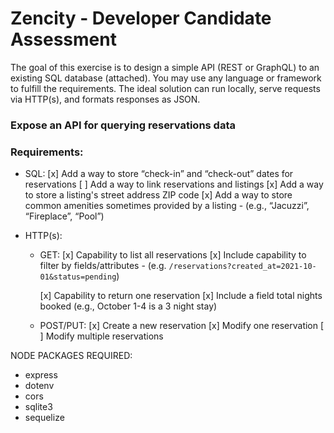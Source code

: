 # Zencity - Developer Candidate Assessment

The goal of this exercise is to design a simple API (REST or GraphQL) to an existing SQL database (attached). You may use any language or framework to fulfill the requirements. The ideal solution can run locally, serve requests via HTTP(s), and formats responses as JSON.

### Expose an API for querying reservations data

### Requirements:

- SQL:
    [x] Add a way to store “check-in” and “check-out” dates for reservations
    [ ] Add a way to link reservations and listings
    [x] Add a way to store a listing's street address ZIP code
    [x] Add a way to store common amenities sometimes provided by a listing
        - (e.g., “Jacuzzi”, “Fireplace”, “Pool”)
        
- HTTP(s):
    - GET:
        [x] Capability to list all reservations
            [x] Include capability to filter by fields/attributes
                - (e.g. `/reservations?created_at=2021-10-01&status=pending`)
        
        [x] Capability to return one reservation
            [x] Include a field total nights booked (e.g., October 1-4 is a 3 night stay)
    - POST/PUT:
        [x] Create a new reservation
        [x] Modify one reservation
        [ ] Modify multiple reservations






NODE PACKAGES REQUIRED:
- express
- dotenv
- cors
- sqlite3
- sequelize
